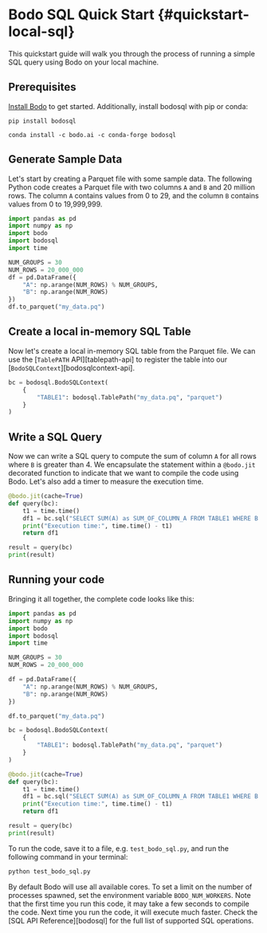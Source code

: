 # Bodo SQL Quick Start {#quickstart-local-sql}

This quickstart guide will walk you through the process of running a simple SQL query using Bodo on your local machine.

## Prerequisites

[Install Bodo](../installation_and_setup/install.md) to get started.
Additionally, install bodosql with pip or conda:

```shell
pip install bodosql
```

```shell
conda install -c bodo.ai -c conda-forge bodosql
```

## Generate Sample Data

Let's start by creating a Parquet file with some sample data. The following Python code creates a Parquet file with two columns `A` and `B` and 20 million rows. The column `A` contains values from 0 to 29, and the column `B` contains values from 0 to 19,999,999.

```python
import pandas as pd
import numpy as np
import bodo
import bodosql
import time

NUM_GROUPS = 30
NUM_ROWS = 20_000_000
df = pd.DataFrame({
    "A": np.arange(NUM_ROWS) % NUM_GROUPS,
    "B": np.arange(NUM_ROWS)
})
df.to_parquet("my_data.pq")
```

## Create a local in-memory SQL Table

Now let's create a local in-memory SQL table from the Parquet file. We can use the [`TablePATH` API][tablepath-api] to register the table into our [`BodoSQLContext`][bodosqlcontext-api].

```python
bc = bodosql.BodoSQLContext(
    {
        "TABLE1": bodosql.TablePath("my_data.pq", "parquet")
    }
)
```

## Write a SQL Query

Now we can write a SQL query to compute the sum of column `A` for all rows where `B` is greater than 4. We encapsulate the statement within a `@bodo.jit` decorated function to indicate that we want to compile the code using Bodo. Let's also add a timer to measure the execution time.

```python
@bodo.jit(cache=True)
def query(bc):
    t1 = time.time()
    df1 = bc.sql("SELECT SUM(A) as SUM_OF_COLUMN_A FROM TABLE1 WHERE B > 4")
    print("Execution time:", time.time() - t1)
    return df1

result = query(bc)
print(result)
```


## Running your code

Bringing it all together, the complete code looks like this:

```python
import pandas as pd
import numpy as np
import bodo
import bodosql
import time

NUM_GROUPS = 30
NUM_ROWS = 20_000_000

df = pd.DataFrame({
    "A": np.arange(NUM_ROWS) % NUM_GROUPS,
    "B": np.arange(NUM_ROWS)
})

df.to_parquet("my_data.pq")

bc = bodosql.BodoSQLContext(
    {
        "TABLE1": bodosql.TablePath("my_data.pq", "parquet")
    }
)

@bodo.jit(cache=True)
def query(bc):
    t1 = time.time()
    df1 = bc.sql("SELECT SUM(A) as SUM_OF_COLUMN_A FROM TABLE1 WHERE B > 4")
    print("Execution time:", time.time() - t1)
    return df1

result = query(bc)
print(result)
```


To run the code, save it to a file, e.g. `test_bodo_sql.py`, and run the following command in your terminal:

```bash
python test_bodo_sql.py
```


By default Bodo will use all available cores. To set a limit on the number of processes spawned, set the environment variable `BODO_NUM_WORKERS`.
Note that the first time you run this code, it may take a few seconds to compile the code.
Next time you run the code, it will execute much faster. Check the [SQL API Reference][bodosql] for the full list of supported SQL operations.
